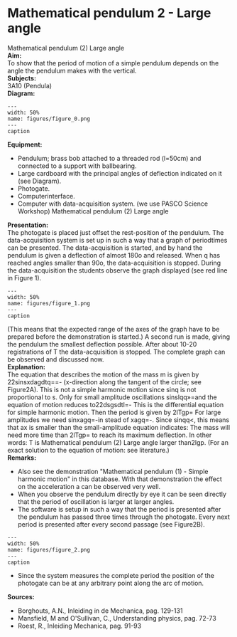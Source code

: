 # Mathematical pendulum  2  - Large angle 
 Mathematical pendulum (2) Large angle    
<b> Aim: </b>  
 To show that the period of motion of a simple pendulum depends on the angle the pendulum makes with the vertical.    
<b> Subjects: </b>  
 3A10 (Pendula)   
<b> Diagram: </b>  
   
```{figure} figures/figure_0.png  
---  
width: 50%  
name: figures/figure_0.png  
---  
caption  
``` 
      
<b> Equipment: </b>  
 
 *  Pendulum; brass bob attached to a threaded rod (l=50cm) and connected to a support with ballbearing. 
 *  Large cardboard with the principal angles of deflection indicated on it (see Diagram).  
 *  Photogate. 
 *  Computerinterface. 
 *  Computer with data-acquisition system. (we use PASCO Science Workshop) Mathematical pendulum (2) Large angle
    
<b> Presentation: </b>  
 The photogate is placed just offset the rest-position of the pendulum. The data-acquisition system is set up in such a way that a graph of periodtimes can be presented. The data-acquisition is started, and by hand the pendulum is given a deflection of almost 180o and released. When q has reached angles smaller than 90o, the data-acquisition is stopped. During the data-acquisition the students observe the graph displayed (see red line in Figure 1).   
```{figure} figures/figure_1.png  
---  
width: 50%  
name: figures/figure_1.png  
---  
caption  
``` 
 (This means that the expected range of the axes of the graph have to be prepared before the demonstration is started.) A second run is made, giving the pendulum the smallest deflection possible. After about 10-20 registrations of T the data-acquisition is stopped. The complete graph can be observed and discussed now.    
<b> Explanation: </b>  
 The equation that describes the motion of the mass m is given by 22sinsxdagdtq==- (x-direction along the tangent of the circle; see Figure2A). This is not a simple harmonic motion since sinq is not proportional to s. Only for small amplitude oscillations sinslqq»=and the equation of motion reduces to22dsgsdtl=- This is the differential equation for simple harmonic motion. Then the period is given by 2lTgp= For large amplitudes we need sinxagq=-in stead of xagq=-. Since sinqq<, this means that ax is smaller than the small-amplitude equation indicates: The mass will need more time than 2lTgp= to reach its maximum deflection. In other words: T is Mathematical pendulum (2) Large angle larger than2lgp. (For an exact solution to the equation of motion: see literature.)    
<b> Remarks: </b>  
 
 *  Also see the demonstration "Mathematical pendulum (1) - Simple harmonic motion" in this database. With that demonstration the effect on the acceleration a can be observed very well. 
 *  When you observe the pendulum directly by eye it can be seen directly that the period of oscillation is larger at larger angles. 
 *  The software is setup in such a way that the period is presented after the pendulum has passed three times through the photogate. Every next period is presented after every second passage (see Figure2B).    
```{figure} figures/figure_2.png  
---  
width: 50%  
name: figures/figure_2.png  
---  
caption  
``` 
 
 *  Since the system measures the complete period the position of the photogate can be at any arbitrary point along the arc of motion.
   
<b> Sources: </b>  
 
 *  Borghouts, A.N., Inleiding in de Mechanica, pag. 129-131 
 *  Mansfield, M and O'Sullivan, C., Understanding physics, pag. 72-73 
 *  Roest, R., Inleiding Mechanica, pag. 91-93
  